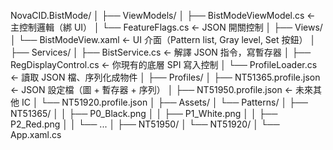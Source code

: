 NovaCID.BistMode/
│
├── ViewModels/
│   ├── BistModeViewModel.cs           ← 主控制邏輯（綁 UI）
│   └── FeatureFlags.cs                ← JSON 開關控制
│
├── Views/
│   └── BistModeView.xaml              ← UI 介面（Pattern list, Gray level, Set 按鈕）
│
├── Services/
│   ├── BistService.cs                 ← 解譯 JSON 指令，寫暫存器
│   ├── RegDisplayControl.cs           ← 你現有的底層 SPI 寫入控制
│   └── ProfileLoader.cs               ← 讀取 JSON 檔、序列化成物件
│
├── Profiles/
│   ├── NT51365.profile.json           ← JSON 設定檔（圖 + 暫存器 + 序列）
│   ├── NT51950.profile.json           ← 未來其他 IC
│   └── NT51920.profile.json
│
├── Assets/
│   └── Patterns/
│       ├── NT51365/
│       │   ├── P0_Black.png
│       │   ├── P1_White.png
│       │   ├── P2_Red.png
│       │   └── ...
│       ├── NT51950/
│       └── NT51920/
│
└── App.xaml.cs
